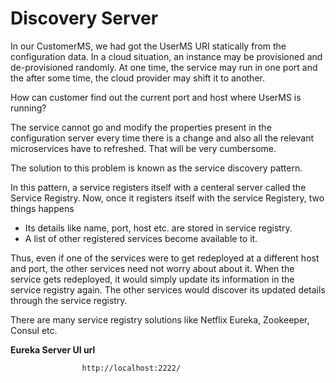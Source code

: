 # Discovery Server
In our CustomerMS, we had got the UserMS URI statically from the configuration data. In a cloud situation, an instance may be provisioned and de-provisioned randomly. At one time, the service may run in one port and the after some time, the cloud provider may shift it to another.

How can customer find out the current port and host where UserMS is running?

The service cannot go and modify the properties present in the configuration server every time there is a change and also all the relevant microservices have to refreshed. That will be very cumbersome.

The solution to this problem is known as the service discovery pattern.

In this pattern, a service registers itself with a centeral server called the Service Registry. Now, once it registers itself with the service Registery, two things happens
* Its details like name, port, host etc. are stored in service registry.
* A list of other registered services become available to it. 

Thus, even if one of the services were to get redeployed at a different host and port, the other services need not worry about about it. When the service gets redeployed, it would simply update its information in the service registry again. The other services would discover its updated details through the service registry.

There are many service registry solutions like Netflix Eureka, Zookeeper, Consul etc.

**Eureka Server UI url**
```
                http://localhost:2222/
```
